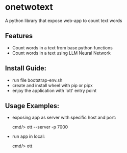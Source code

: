 
onetwotext
=============================

A python library that expose web-app to count text words


Features
--------

* Count words in a text from base python functions
* Count words in a text using LLM Neural Network 


Install Guide:
--------------
 - run file bootstrap-env.sh
 - create and install wheel with pip or pipx
 - enjoy the application with 'ott' entry point


Usage Examples:
---------------

* exposing app as server with specific host and port:

    cmd/> ott --server -p 7000

* run app in local:

    cmd/> ott
